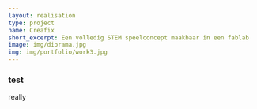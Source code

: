 ```yaml
---
layout: realisation
type: project
name: Creafix
short_excerpt: Een volledig STEM speelconcept maakbaar in een fablab 
image: img/diorama.jpg
img: img/portfolio/work3.jpg
---
```


### test
really